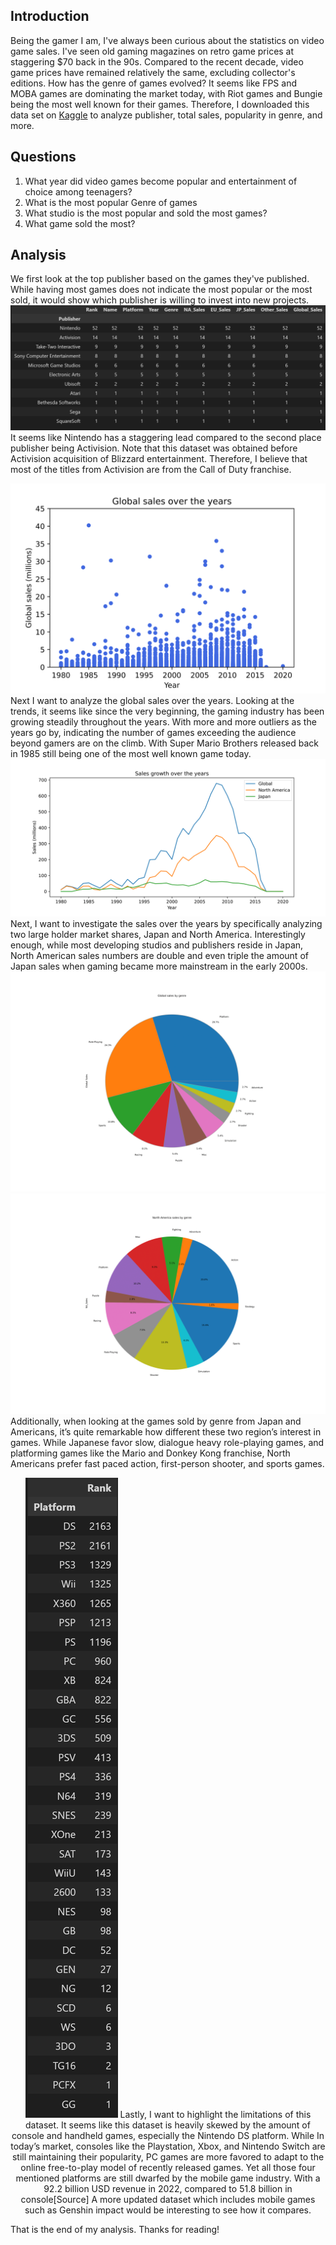 ## Introduction
Being the gamer I am, I've always been curious about the statistics on video game sales. I've seen old gaming magazines on retro game prices at staggering $70 back in the 90s. Compared to the recent decade, video game prices have remained relatively the same, excluding collector's editions. How has the genre of games evolved? It seems like FPS and MOBA games are dominating the market today, with Riot games and Bungie being the most well known for their games. Therefore, I downloaded this data set on [Kaggle](kaggle.com) to analyze publisher, total sales, popularity in genre, and more.
## Questions
1. What year did video games become popular and entertainment of choice among teenagers?
2. What is the most popular Genre of games
3. What studio is the most popular and sold the most games?
4. What game sold the most?
## Analysis
We first look at the top publisher based on the games they've published. While having most games does not indicate the most popular or the most sold, it would show which publisher is willing to invest into new projects.
<img src="./figure/TopPublisher.png" alt="missing.png"> 
It seems like Nintendo has a staggering lead compared to the second place publisher being Activision. Note that this dataset was obtained before Activision acquisition of Blizzard entertainment. Therefore, I believe that most of the titles from Activision are from the Call of Duty franchise. 

<img src="./figure/GlobalSalePerYear-1.png" alt="missing.png"> 
Next I want to analyze the global sales over the years. Looking at the trends, it seems like since the very beginning, the gaming industry has been growing steadily throughout the years. With more and more outliers as the years go by, indicating the number of games exceeding the audience beyond gamers are on the climb. With Super Mario Brothers released back in 1985 still being one of the most well known game today. 

<img src="./figure/Growth-1.png" alt="missing.png"> 
Next, I want to investigate the sales over the years by specifically analyzing two large holder market shares, Japan and North America. Interestingly enough, while most developing studios and publishers reside in Japan, North American sales numbers are double and even triple the amount of Japan sales when gaming became more mainstream in the early 2000s.

<img src="./figure/globalbyGenre-1.png" alt="missing.png"> 
<img src="./figure/NAbyGenre-1.png" alt="missing.png"> 
Additionally, when looking at the games sold by genre from Japan and Americans, it’s quite remarkable how different these two region’s interest in games. While Japanese favor slow, dialogue heavy role-playing games, and platforming games like the Mario and Donkey Kong franchise, North Americans prefer fast paced action, first-person shooter, and sports games. 

<p align="center">
<img src="./figure/Platform.png" alt="missing.png">
Lastly, I want to highlight the limitations of this dataset. It seems like this dataset is heavily skewed by the amount of console and handheld games, especially the Nintendo DS platform. While In today’s market, consoles like the Playstation, Xbox, and Nintendo Switch are still maintaining their popularity, PC games are more favored to adapt to the online free-to-play model of recently released games. Yet all those four mentioned platforms are still dwarfed by the mobile game industry. With a 92.2 billion USD revenue in 2022, compared to 51.8 billion in console[Source] A more updated dataset which includes mobile games such as Genshin impact would be interesting to see how it compares. 
</p>
That is the end of my analysis. 
Thanks for reading! 
